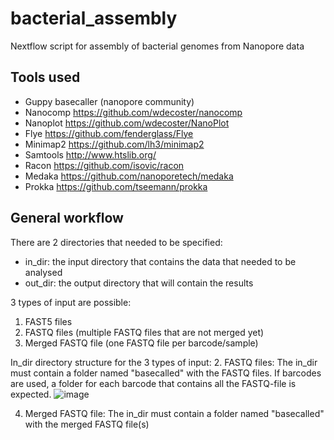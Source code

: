 
# bacterial_assembly
Nextflow script for assembly of bacterial genomes from Nanopore data

## Tools used
* Guppy basecaller (nanopore community)
* Nanocomp https://github.com/wdecoster/nanocomp
* Nanoplot https://github.com/wdecoster/NanoPlot
* Flye https://github.com/fenderglass/Flye
* Minimap2 https://github.com/lh3/minimap2
* Samtools http://www.htslib.org/
* Racon https://github.com/isovic/racon
* Medaka https://github.com/nanoporetech/medaka
* Prokka https://github.com/tseemann/prokka

## General workflow
There are 2 directories that needed to be specified:
- in_dir: the input directory that contains the data that needed to be analysed
- out_dir: the output directory that will contain the results

3 types of input are possible:
1. FAST5 files
2. FASTQ files (multiple FASTQ files that are not merged yet)
3. Merged FASTQ file (one FASTQ file per barcode/sample)

In_dir directory structure for the 3 types of input:
2. FASTQ files: The in_dir must contain a folder named "basecalled" with the FASTQ files. If barcodes are used, a folder for each barcode that contains all the FASTQ-file is expected.
![image](https://user-images.githubusercontent.com/56390957/123658980-823e0880-d832-11eb-93bd-eb637d10c8a2.png)

4. Merged FASTQ file: The in_dir must contain a folder named "basecalled" with the merged FASTQ file(s)





